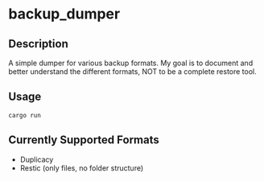 # backup_dumper

## Description

A simple dumper for various backup formats. My goal is to document and better understand the different formats, NOT to be a complete restore tool.

## Usage

```
cargo run
```

## Currently Supported Formats
- Duplicacy
- Restic (only files, no folder structure)
